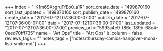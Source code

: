 +++
index = "-K1m6SXbgruTfEo0_a1R"
sort_create_date = 1499870160
sort_last_updated = 1499870160
sort_publish_date = 1499870160
create_date = "2017-07-12T07:36:00-07:00"
publish_date = "2017-07-12T07:36:00-07:00"
date = "2017-07-12T07:36:00-07:00"
last_updated = "2017-07-12T07:36:00-07:00"
preview_url = "5993a4e9-f86e-189b-68c4-0eed70fff735"
name = "Art Ops"
title = "Art Ops"
is_column = false
reviews_tags = ""
notes_tags = ["notes/thursday-comics-hangover-mona-lisa-smile.md"]
+++

